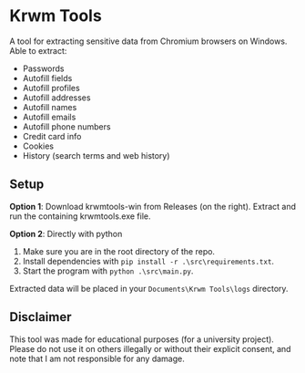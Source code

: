 # Krwm Tools

A tool for extracting sensitive data from Chromium browsers on Windows. Able to extract:
- Passwords
- Autofill fields
- Autofill profiles
- Autofill addresses
- Autofill names
- Autofill emails
- Autofill phone numbers
- Credit card info
- Cookies
- History (search terms and web history)


## Setup
**Option 1**: Download krwmtools-win from Releases (on the right). Extract and run the containing krwmtools.exe file.

**Option 2**: Directly with python
1. Make sure you are in the root directory of the repo.
1. Install dependencies with `pip install -r .\src\requirements.txt`.
1. Start the program with `python .\src\main.py`.

Extracted data will be placed in your `Documents\Krwm Tools\logs` directory.


## Disclaimer
This tool was made for educational purposes (for a university project). Please do not use it on others illegally or without their explicit consent, and note that I am not responsible for any damage.

